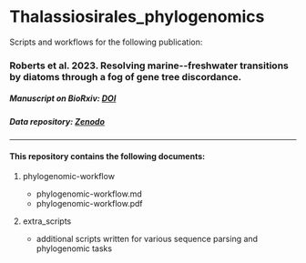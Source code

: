 # Thalassiosirales_phylogenomics
Scripts and workflows for the following publication:

### Roberts et al. 2023. Resolving marine--freshwater transitions by diatoms through a fog of gene tree discordance. 
##### Manuscript on BioRxiv: [DOI](https://doi.org/10.1101/2022.08.12.503770)
##### Data repository: [Zenodo](https://zenodo.org/record/7713227)

-----

#### This repository contains the following documents:

1. phylogenomic-workflow
    - phylogenomic-workflow.md
    - phylogenomic-workflow.pdf

2. extra_scripts
    - additional scripts written for various sequence parsing and phylogenomic tasks
